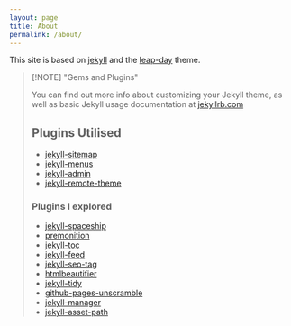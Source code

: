 ```yaml
---
layout: page
title: About
permalink: /about/
---
```


This site is based on [jekyll](https://jekyllrb.com/) and the [leap-day](https://github.com/pages-themes/leap-day) theme. 

> [!NOTE] "Gems and Plugins"
> 
> You can find out more info about customizing your Jekyll theme, as well as basic Jekyll usage documentation at [jekyllrb.com](https://jekyllrb.com/)
> 
> ## Plugins Utilised
> 
> - [jekyll-sitemap](https://github.com/jekyll/jekyll-sitemap?tab=readme-ov-file#usage)
> - [jekyll-menus](https://github.com/forestryio/jekyll-menus/?tab=readme-ov-file#usage)
> - [jekyll-admin](https://github.com/jekyll/jekyll-admin?tab=readme-ov-file#usage)
> - [jekyll-remote-theme](https://github.com/benbalter/jekyll-remote-theme?tab=readme-ov-file#usage)
>   
> ### Plugins I explored
> - [jekyll-spaceship](https://github.com/jeffreytse/jekyll-spaceship?tab=readme-ov-file#usage)
> - [premonition](https://github.com/lazee/premonition?tab=readme-ov-file#usage)
> - [jekyll-toc](https://github.com/toshimaru/jekyll-toc?tab=readme-ov-file#usage)
> - [jekyll-feed](https://github.com/jekyll/jekyll-feed?tab=readme-ov-file#usage)
> - [jekyll-seo-tag](https://github.com/jekyll/jekyll-seo-tag?tab=readme-ov-file#what-it-does)
> - [htmlbeautifier](https://github.com/threedaymonk/htmlbeautifier?tab=readme-ov-file#usage)
> - [jekyll-tidy](https://github.com/apsislabs/jekyll-tidy?tab=readme-ov-file#usage)
> - [github-pages-unscramble](https://github.com/jamesluberda/github-pages-unscramble?tab=readme-ov-file#usage)
> - [jekyll-manager](https://github.com/ashmaroli/jekyll-manager?tab=readme-ov-file#usage)
> - [jekyll-asset-path](https://github.com/samrayner/jekyll-asset-path-plugin?tab=readme-ov-file#jekyll-asset-path-tag)
>
